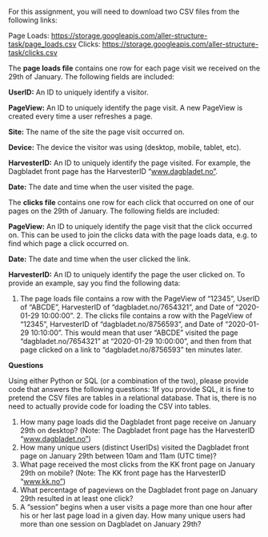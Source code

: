 
For this assignment, you will need to download two CSV files from the following links: 

Page Loads: https://storage.googleapis.com/aller-structure-task/page_loads.csv 
Clicks: https://storage.googleapis.com/aller-structure-task/clicks.csv 

The **page loads file** contains one row for each page visit we received on the 29th of January. The following fields are included: 

**UserID:** An ID to uniquely identify a visitor. 

**PageView:** An ID to uniquely identify the page visit. A new PageView is created every time a user refreshes a page. 

**Site:** The name of the site the page visit occurred on. 

**Device:** The device the visitor was using (desktop, mobile, tablet, etc). 

**HarvesterID:** An ID to uniquely identify the page visited. For example, the Dagbladet front page has the HarvesterID “www.dagbladet.no”. 

**Date:** The date and time when the user visited the page. 

The **clicks file** contains one row for each click that occurred on one of our pages on the 29th of January. The following fields are included: 

**PageView:** An ID to uniquely identify the page visit that the click occurred on. This can be used to join the clicks data with the page loads data, e.g. to find which page a click occurred on. 

**Date:** The date and time when the user clicked the link. 

**HarvesterID:** An ID to uniquely identify the page the user clicked on. 
To provide an example, say you find the following data: 

1. The page loads file contains a row with the PageView of “12345”, UserID of “ABCDE”, HarvesterID of “dagbladet.no/7654321”, and Date of “2020-01-29 10:00:00”. 2. The clicks file contains a row with the PageView of “12345”, HarvesterID of “dagbladet.no/8756593”, and Date of “2020-01-29 10:10:00”. 
This would mean that user “ABCDE” visited the page “dagbladet.no/7654321” at “2020-01-29 10:00:00”, and then from that page clicked on a link to “dagbladet.no/8756593” ten minutes later. 

**Questions** 

Using either Python or SQL (or a combination of the two), please provide code that answers the following questions: 
1If you provide SQL, it is fine to pretend the CSV files are tables in a relational database. That is, there is no need to actually provide code for loading the CSV into tables.
1. How many page loads did the Dagbladet front page receive on January 29th on desktop? (Note: The Dagbladet front page has the HarvesterID “www.dagbladet.no”) 
2. How many unique users (distinct UserIDs) visited the Dagbladet front page on January 29th between 10am and 11am (UTC time)? 
3. What page received the most clicks from the KK front page on January 29th on mobile? (Note: The KK front page has the HarvesterID “www.kk.no”) 
4. What percentage of pageviews on the Dagbladet front page on January 29th resulted in at least one click? 
5. A “session” begins when a user visits a page more than one hour after his or her last page load in a given day. How many unique users had more than one session on Dagbladet on January 29th?
